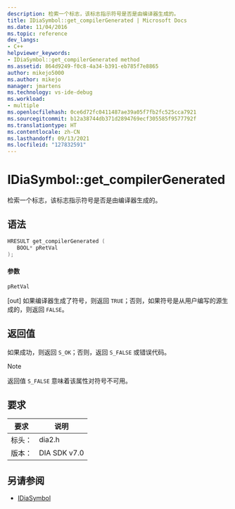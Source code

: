 ```yaml
---
description: 检索一个标志，该标志指示符号是否是由编译器生成的。
title: IDiaSymbol::get_compilerGenerated | Microsoft Docs
ms.date: 11/04/2016
ms.topic: reference
dev_langs:
- C++
helpviewer_keywords:
- IDiaSymbol::get_compilerGenerated method
ms.assetid: 864d9249-f0c8-4a34-b391-eb785f7e8865
author: mikejo5000
ms.author: mikejo
manager: jmartens
ms.technology: vs-ide-debug
ms.workload:
- multiple
ms.openlocfilehash: 0ce6d72fc0411487ae39a05f7fb2fc525cca7921
ms.sourcegitcommit: b12a38744db371d2894769ecf305585f9577792f
ms.translationtype: HT
ms.contentlocale: zh-CN
ms.lasthandoff: 09/13/2021
ms.locfileid: "127832591"
---
```

# <a name="idiasymbolget_compilergenerated"></a>IDiaSymbol::get_compilerGenerated
检索一个标志，该标志指示符号是否是由编译器生成的。

## <a name="syntax"></a>语法

```C++
HRESULT get_compilerGenerated ( 
   BOOL* pRetVal
);
```

#### <a name="parameters"></a>参数
 `pRetVal`

[out] 如果编译器生成了符号，则返回 `TRUE`；否则，如果符号是从用户编写的源生成的，则返回 `FALSE`。

## <a name="return-value"></a>返回值
 如果成功，则返回 `S_OK`；否则，返回 `S_FALSE` 或错误代码。

> [!NOTE]
> 返回值 `S_FALSE` 意味着该属性对符号不可用。

## <a name="requirements"></a>要求

|要求|说明|
|-----------------|-----------------|
|标头：|dia2.h|
|版本：|DIA SDK v7.0|

## <a name="see-also"></a>另请参阅
- [IDiaSymbol](../../debugger/debug-interface-access/idiasymbol.md)
